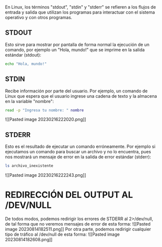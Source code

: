 En Linux, los términos "stdout", "stdin" y "stderr" se refieren a los flujos de entrada y salida que utilizan los programas para interactuar con el sistema operativo y con otros programas.
## STDOUT
Esto sirve para mostrar por pantalla de forma normal la ejecución de un comando, por ejemplo un "Hola, mundo!" que se imprime en la salida estándar (stdout):
```bash
echo "Hola, mundo!"
```
## STDIN
Recibe información por parte del usuario. Por ejemplo, un comando de Linux que espera que el usuario ingrese una cadena de texto y la almacena en la variable "nombre":
```bash
read -p "Ingresa tu nombre: " nombre
```
![[Pasted image 20230216222020.png]]
## STDERR
Esto es el resultado de ejecutar un comando erróneamente. Por ejemplo si ejecutamos un comando para buscar un archivo y no lo encuentra, pues nos mostrará un mensaje de error en la salida de error estándar (stderr):
```bash
ls archivo_inexistente
```
![[Pasted image 20230216222243.png]]
# REDIRECCIÓN DEL OUTPUT AL /DEV/NULL
De todos modos, podemos redirigir los errores de STDERR al 2>/dev/null, de tal forma que no veremos mensajes de error de esta forma:
![[Pasted image 20230814182511.png]]
Por otra parte, podemos redirigir cualquier tipo de tráfico al /dev/null de esta forma:
![[Pasted image 20230814182608.png]]